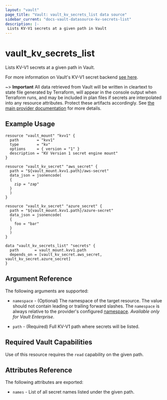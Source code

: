 ```yaml
---
layout: "vault"
page_title: "Vault: vault_kv_secrets_list data source"
sidebar_current: "docs-vault-datasource-kv-secrets-list"
description: |-
 Lists KV-V1 secrets at a given path in Vault
---
```


# vault\_kv\_secrets\_list

Lists KV-V1 secrets at a given path in Vault.

For more information on Vault's KV-V1 secret backend 
[see here](https://www.vaultproject.io/docs/secrets/kv/kv-v1).

~> **Important** All data retrieved from Vault will be
written in cleartext to state file generated by Terraform, will appear in
the console output when Terraform runs, and may be included in plan files
if secrets are interpolated into any resource attributes.
Protect these artifacts accordingly. See
[the main provider documentation](../index.html)
for more details.

## Example Usage

```hcl
resource "vault_mount" "kvv1" {
  path        = "kvv1"
  type        = "kv"
  options     = { version = "1" }
  description = "KV Version 1 secret engine mount"
}

resource "vault_kv_secret" "aws_secret" {
  path = "${vault_mount.kvv1.path}/aws-secret"
  data_json = jsonencode(
  {
    zip = "zap"
  }
  )
}

resource "vault_kv_secret" "azure_secret" {
  path = "${vault_mount.kvv1.path}/azure-secret"
  data_json = jsonencode(
  {
    foo = "bar"
  }
  )
}

data "vault_kv_secrets_list" "secrets" {
  path       = vault_mount.kvv1.path
  depends_on = [vault_kv_secret.aws_secret, vault_kv_secret.azure_secret]
}
```

## Argument Reference

The following arguments are supported:

* `namespace` - (Optional) The namespace of the target resource.
  The value should not contain leading or trailing forward slashes.
  The `namespace` is always relative to the provider's configured [namespace](../index.html#namespace).
  *Available only for Vault Enterprise*.

* `path` - (Required) Full KV-V1 path where secrets will be listed.

## Required Vault Capabilities

Use of this resource requires the `read` capability on the given path.

## Attributes Reference

The following attributes are exported:

* `names` - List of all secret names listed under the given path.

